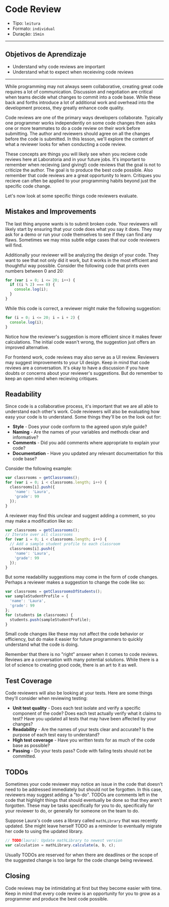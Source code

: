 # Code Review

- Tipo: `leitura`
- Formato: `individual`
- Duração: `15min`

***

## Objetivos de Aprendizaje

- Understand why code reviews are important
- Understand what to expect when receieving code reviews

***

While programming may not always seem collaborative, creating great code
requires a lot of communication. Discussion and negotiation are critical when
teams decide what changes to commit into a code base. While these back and
forths introduce a lot of additional work and overhead into the development
process, they greatly enhance code quality.

Code reviews are one of the primary ways developers collaborate. Typically one
programmer works independently on some code changes then asks one or more
teammates to do a code review on their work before submitting. The author and
reviewers should agree on all the changes before the code is submitted. In this
lesson, we'll explore the content of what a reviewer looks for when conducting a
code review.

These concepts are things you will likely see when you recieve code reviews here
at Laboratoria and in your future jobs. It's important to remember when
recieving (and giving!) code reviews that the goal is not to criticize the
author. The goal is to produce the best code possible. Also remember that code
reviews are a great opportunity to learn. Critiques you recieve can often be
applied to your programming habits beyond just the specific code change.

Let's now look at some specific things code reviewers evaluate.

## Mistakes and Improvements

The last thing anyone wants is to submit broken code. Your reviewers will likely
start by ensuring that your code does what you say it does. They may ask for a
demo or run your code themselves to see if they can find any flaws. Sometimes we
may miss subtle edge cases that our code reviewers will find.

Additionally your reviewer will be analyzing the design of your code. They want
to see that not only did it work, but it works in the most efficient and
thoughtful way possible. Consider the following code that prints even numbers
between 0 and 20:

```javascript
for (var i = 0; i <= 20; i++) {
  if ((i % 2) === 0) {
    console.log(i);
  }
}
```

While this code is correct, a reviewer might make the following suggestion:

```javascript
for (i = 0; i <= 20; i = i + 2) {
  console.log(i);
}
```

Notice how the reviewer's suggestion is more efficient since it makes fewer
calculations. The initial code wasn't wrong, the suggestion just offers an
improved alternative.

For frontend work, code reviews may also serve as a UI review. Reviewers may
suggest improvements to your UI design. Keep in mind that code reviews are a
conversation. It's okay to have a discussion if you have doubts or concerns
about your reviewer's suggestions. But do remember to keep an open mind when
recieving critiques.

## Readability

Since code is a collaborative process, it's important that we are all able to
understand each other's work. Code reviewers will also be evaluating how easy
your code is to understand. Some things they'll be on the look out for:

- **Style** - Does your code conform to the agreed upon style guide?
- **Naming** - Are the names of your variables and methods clear and informative?
- **Comments** - Did you add comments where appropriate to explain your code?
- **Documentation** - Have you updated any relevant documentation for this code base?

Consider the following example:

```javascript
var classrooms = getClassrooms();
for (var i = 0; i < classrooms.length; i++) {
  classrooms[i].push({
    'name': 'Laura',
    'grade': 99
  });
}
```

A reviewer may find this unclear and suggest adding a comment, so you may make a
modification like so:

```javascript
var classrooms = getClassrooms();
// Iterate over all classrooms
for (var i = 0; i < classrooms.length; i++) {
  // Add a sample student profile to each classroom
  classrooms[i].push({
    'name': 'Laura',
    'grade': 99
  });
}
```

But some readability suggestions may come in the form of code changes. Perhaps a
reviewer makes a suggestion to change the code like so:

```javascript
var classrooms = getClassroomsOfStudents();
var sampleStudentProfile = {
  'name': 'Laura',
  'grade': 99
};
for (students in classrooms) {
  students.push(sampleStudentProfile);
}
```

Small code changes like these may not affect the code behavior or efficiency,
but do make it easier for future programmers to quickly understand what the code
is doing.

Remember that there is no "right" answer when it comes to code reviews. Reviews
are a conversation with many potential solutions. While there is a lot of
science to creating good code, there is an art to it as well.

## Test Coverage

Code reviewers will also be looking at your tests. Here are some things they'll
consider when reviewing testing:

- **Unit test quality** - Does each test isolate and verify a specific component
  of the code? Does each test actually verify what it claims to test? Have you
  updated all tests that may have been affected by your changes?
- **Readability** - Are the names of your tests clear and accurate? Is the
  purpose of each test easy to understand?
- **High test coverage** - Have you written tests for as much of the code base
  as possible?
- **Passing** - Do your tests pass? Code with failing tests should not be
  committed.

## TODOs

Sometimes your code reviewer may notice an issue in the code that doesn't need
to be addressed immediately but should not be forgotten. In this case, reviewers
may suggest adding a "to-do". TODOs are comments left in the code that highlight
things that should eventually be done so that they aren't forgotten. These may
be tasks specifically for you to do, specifically for your reviewer to do, or
generally for someone on the team to do.

Suppose Laura's code uses a library called `mathLibrary` that was recently
updated. She might leave herself TODO as a reminder to eventually migrate her
code to using the updated library.

```javascript
// TODO(laura): Update mathLibrary to newest version
var calculation = mathLibrary.calculate(a, b, c);
```

Usually TODOs are reserved for when there are deadlines or the scope of the
suggested change is too large for the code change being reviewed.

## Closing

Code reviews may be intimidating at first but they become easier with time. Keep
in mind that every code review is an opportunity for you to grow as a programmer
and produce the best code possible.
